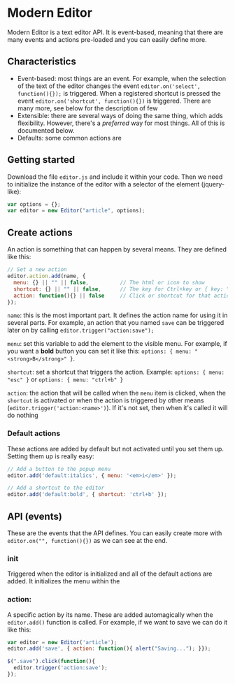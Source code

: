 # Modern Editor

Modern Editor is a text editor API. It is event-based, meaning that there are many events and actions pre-loaded and you can easily define more.


## Characteristics

- Event-based: most things are an event. For example, when the selection of the text of the editor changes the event `editor.on('select', function(){});` is triggered. When a registered shortcut is pressed the event `editor.on('shortcut', function(){})` is triggered. There are many more, see below for the description of few
- Extensible: there are several ways of doing the same thing, which adds flexibility. However, there's a *preferred* way for most things. All of this is documented below.
- Defaults: some common actions are 


## Getting started

Download the file `editor.js` and include it within your code. Then we need to initialize the instance of the editor with a selector of the element (jquery-like):

```js
var options = {};
var editor = new Editor("article", options);
```



## Create actions

An action is something that can happen by several means. They are defined like this:

```js
// Set a new action
editor.action.add(name, {
  menu: {} || "" || false,          // The html or icon to show
  shortcut: {} || "" || false,      // The key for Ctrl+key or { key: "esc" }
  action: function(){} || false     // Click or shortcut for that action
});
```

`name`: this is the most important part. It defines the action name for using it in several parts. For example, an action that you named `save` can be triggered later on by calling `editor.trigger("action:save");`

`menu`: set this variable to add the element to the visible menu. For example, if you want a **bold** button you can set it like this: `options: { menu: "<strong>B</strong>" }`.

`shortcut`: set a shortcut that triggers the action. Example: `options: { menu: "esc" }` or `options: { menu: "ctrl+b" }`

`action`: the action that will be called when the `menu` item is clicked, when the `shortcut` is activated or when the action is triggered by other means (`editor.trigger('action:<name>')`). If it's not set, then when it's called it will do nothing


### Default actions

These actions are added by default but not activated until you set them up. Setting them up is really easy:

```js
// Add a button to the popup menu
editor.add('default:italics', { menu: '<em>i</em>' });

// Add a shortcut to the editor
editor.add('default:bold', { shortcut: 'ctrl+b' });
```



## API (events)

These are the events that the API defines. You can easily create more with `editor.on("", function(){})` as we can see at the end.



### init

Triggered when the editor is initialized and all of the default actions are added. It initializes the menu within the <body>


### action:<name>

A specific action by its name. These are added automagically when the `editor.add()` function is called. For example, if we want to save we can do it like this:

```js
var editor = new Editor('article');
editor.add('save', { action: function(){ alert("Saving..."); }});

$(".save").click(function(){
  editor.trigger('action:save');
});
```



